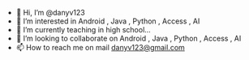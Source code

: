 - 👋 Hi, I’m @danyv123
- 👀 I’m interested in Android , Java , Python , Access , AI 
- 🌱 I’m currently teaching in high school...
- 💞️ I’m looking to collaborate on Android , Java , Python , Access , AI 
- 📫 How to reach me on mail danyv123@gmail.com

<!---
danyv123/danyv123 is a ✨ special ✨ repository because its `README.md` (this file) appears on your GitHub profile.
You can click the Preview link to take a look at your changes.
--->
